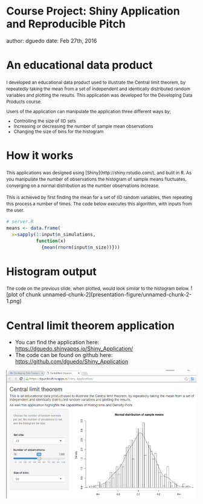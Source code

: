 Course Project: Shiny Application and Reproducible Pitch
========================================================
author: dguedo
date: Feb 27th, 2016

An educational data product
========================================================
<small>
I developed an educational data product used to illustrate the Central limit theorem, by repeatedly taking the mean from a set of independent and identically distributed random variables and plotting the results. This application was developed for the Developing Data Products course.

Users of the application can manipulate the application three different ways by;
- Controlling the size of IID sets
- Increasing or decreasing the number of sample mean observations
- Changing the size of bins for the histogram
</small>

How it works
========================================================
<small>
This applications was designed using [Shiny](http://shiny.rstudio.com/), and bulit in R. As you manipulate the number of observations the histogram of sample means fluctuates, converging on a normal distribution as the number observations increase.

This is achieved by first finding the mean for a set of IID random variables, then repeating this process a number of times.  The code below executes this algorithm, with inputs from the user. 
</small>

```r
# server.R
means <- data.frame(
  x=sapply(1:input$n_simulations,
           function(x) 
             {mean(rnorm(input$n_size))}))  
```

Histogram output
========================================================
<small>
The code on the previous slide, when plotted, would look similar to the histogram below.
</small>
![plot of chunk unnamed-chunk-2](presentation-figure/unnamed-chunk-2-1.png)

Central limit theorem application
========================================================
- You can find the application here: https://dguedo.shinyapps.io/Shiny_Application/
- The code can be found on github here: https://github.com/dguedo/Shiny_Application

![Central limit theorem illustrated](images/app.png)
